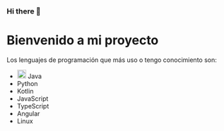 ### Hi there 👋

<!--
**pipe0427/pipe0427** is a ✨ _special_ ✨ repository because its `README.md` (this file) appears on your GitHub profile.

Here are some ideas to get you started:

- 🔭 I’m currently working on ...
- 🌱 I’m currently learning ...
- 👯 I’m looking to collaborate on ...
- 🤔 I’m looking for help with ...
- 💬 Ask me about ...
- 📫 How to reach me: ...
- 😄 Pronouns: ...
- ⚡ Fun fact: ...
-->
<!DOCTYPE html>
<html>
<head>
    <title>Mi README</title>
</head>
<body>
    <h1>Bienvenido a mi proyecto</h1>
    <p>Los lenguajes de programación que más uso o tengo conocimiento son:</p>
    <ul>
        <li><img src="https://www.flaticon.com/free-icon/java_5968282" width="20" height="20"> Java</li>
        <li>Python</li>
        <li>Kotlin</li>
        <li>JavaScript</li>
        <li>TypeScript</li>
        <li>Angular</li>
        <li>Linux</li>
    </ul>
</body>
</html>

